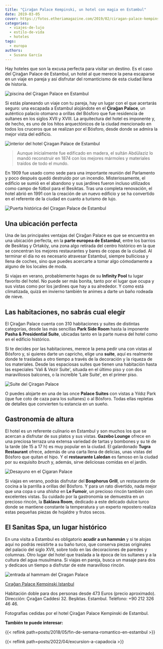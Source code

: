 ```yaml
---
title: "Çirağan Palace Kempinski, un hotel con magia en Estambul"
date: 2019-03-05
cover: https://fotos.etheriamagazine.com/2019/02/ciragan-palace-kempinski-istanbul-exterior.jpg
categories: 
  - viajes-de-lujo
  - estilo-de-vida
  - hoteles
tags: 
  - europa
authors: 
  - Susana García
---
```


Hay hoteles que son la excusa perfecta para visitar un destino. Es el caso del Çirağan 
Palace de Estambul, un hotel al que merece la pena escaparse en un viaje en pareja y así 
disfrutar del romanticismo de esta ciudad llena de historia. 

![piscina del Çiragan Palace en Estambul](https://fotos.etheriamagazine.com/2019/02/ciragan-palace-kempinski-istanbul-exterior.jpg "Vistas del Bósforo desde el Çirağan Palace.")

Si estás planeando un viaje con tu pareja, hay un lugar con el que acertarás seguro: una 
escapada a Estambul alojándote en el **Çirağan Palace**, un auténtico palacio otomano a 
orillas del Bósforo que fue residencia de sultanes en los siglos XVII y XVIII. La 
arquitectura del hotel es imponente y, de hecho, es uno de los hitos arquectónicos de la 
ciudad mencionado en todos los cruceros que se realizan por el Bósforo, desde donde se 
admira la mejor vista del edificio. 

![interior del hotel Çiragan Palace de Estambul](https://fotos.etheriamagazine.com/2019/02/Çiragan-Palace-Gate.jpg "Entrada de la zona del palacio del Çirağan Palace de Estambul.")

> Aunque inicialmente fue edificado en madera, el sultán Abdülaziz lo mandó reconstruir en 
> 1874 con los mejores mármoles y materiales traídos de todo el mundo. 

En 1909 fue usado como sede para una importante reunión del Parlamento y poco después 
quedó destruido por un incendio. Misteriosamente, el edificio se sumió en el abandono y 
sus jardines fueron incluso utilizados como campo de fútbol para el Besiktas. Tras una 
completa renovación, el hotel abrió en 1991 con la creación de un nuevo edificio y se ha 
convertido en el referente de la ciudad en cuanto a turismo de lujo. 

![Puerta histórica del Çiragan Palace de Estambul](https://fotos.etheriamagazine.com/2019/02/Ciragan-Palace-Kempinski-Istanbul-atardecer.jpg "Exterior del hotel, con una de las puertas del palacio.")

## Una ubicación perfecta

Una de las principales ventajas del Çirağan Palace es que se encuentra en una ubicación 
perfecta, en la **parte europea de Estambul**, entre los barrios de Besiktaş y Ortaköy, 
una zona algo retirada del centro histórico en la que se concentran los mejores 
restaurantes y bares de copas de la ciudad. Al terminar el día no es necesario atravesar 
Estambul, siempre bulliciosa y llena de coches, sino que puedes acercarte a tomar algo 
cómodamente a alguno de los locales de moda. 

Si viajas en verano, probablemente hagas de su **Infinity Pool** tu lugar favorito del 
hotel. No puede ser más bonita, tanto por el lugar que ocupa y sus vistas como por los 
jardines que hay a su alrededor. Y como está climatizada, quizá en invierno también te 
animes a darte un baño rodeada de nieve. 

## Las habitaciones, no sabrás cual elegir

El Çirağan Palace cuenta con 310 habitaciones y suites de distintas categorías, desde 
las más sencillas **Park Side Room** hasta la imponente **Pasha & Presidential Suite**, 
ubicadas tanto en la parte nueva del hotel como en el edificio histórico. 

Si te decides por las habitaciones, merece la pena pedir una con vistas al Bósforo y, si 
quieres darte un capricho, elige una **suite**, aquí es realmente donde te trasladas a 
otro tiempo a través de la decoración y la riqueza de los materiales. Desde las 
espaciosas suites que tienen una habitación hasta las especiales 'Vali & Vezir Suite', 
situada en el último piso y con dos maravillosos balcones, o la increíble 'Lale Suite', 
en el primer piso. 

![Suite del Çiragan Palace](https://fotos.etheriamagazine.com/2019/02/çiragan-palace-sultan-suite.jpg "Una de las habitaciones de la Sultan Suite.")

O puedes alojarte en una de las once **Palace Suites** con vistas a Yıldız Park (que fue 
coto de caza para los sultanes) o al Bósforo. Todas ellas repletas de detalles que 
convierten tu estancia en un sueño. 

## Gastronomía de altura

El hotel es un referente culinario en Estambul y son muchos los que se acercan a 
disfrutar de sus platos y sus vistas. **Gazebo Lounge** ofrece en una preciosa terraza 
una extensa variedad de tartas y bombones y su té de la tarde (de 15 a 17 h) es muy 
popular en la ciudad. El galardonado **Tugra Restaurant** ofrece, además de una carta 
llena de delicias, unas vistas del Bósforo que quitan el hipo. Y el **restaurante 
Laledan** es famoso en la ciudad por su exquisito _bruch_ y, además, sirve deliciosas 
comidas en el jardín. 

![Desayuno en el Çigaran Palace](https://fotos.etheriamagazine.com/2019/02/Çiragan-Palace-Laledan-Restaurant.jpg "Brunch en el Laledan Restaurant.")

Si viajas en verano, podrás disfrutar del **Bosphorus Grill**, un restaurante de cocina 
a la parrilla a orillas del Bósforo. Y para un rato divertido, nada mejor que una copa o 
una _shisha_ en **Le Fumoir**, un precioso rincón también con excelentes vistas. Su 
cuidado por la gastronomía se demuestra en un precioso rincón, la **Baklava Room**, 
dedicado a este delicado dulce turco donde se mantiene constante la temperatura y un 
experto repostero realiza estas pequeñas piezas de hojaldre y frutos secos. 

## El Sanitas Spa, un lugar histórico

En una visita a Estambul es obligatorio **acudir a un hammán** y si te alojas aquí no 
podrás resistirte a su baño turco, que conserva piezas originales del palacio del siglo 
XVII, sobre todo en las decoraciones de paredes y columnas. Otro lugar del hotel que 
traslada a la época de los sultanes y a la cultura del agua musulmana. Si viajas en 
pareja, busca un masaje para dos y dedicaos un tiempo a disfrutar de este maravilloso 
rincón. 

![entrada al hammam del Çiragan Palace](https://fotos.etheriamagazine.com/2019/02/Çiragan-Palace-Hamam.jpg "Hamman Sanitas Spa.")

[Çırağan Palace Kempinski 
Istanbul](https://www.kempinski.com/en/istanbul/ciragan-palace/) 

Habitación doble para dos personas desde 473 Euros (precio aproximado). Dirección: 
Çırağan Caddesi 32. Beşiktas. Estambul. Teléfono: +90 212 326 46 46. 

Fotografías cedidas por el hotel Çirağan Palace Kempinski de Estambul. 

**También te puede interesar:** 

{{< reflink path=posts/2018/05/fin-de-semana-romantico-en-estambul >}} 

{{< reflink path=posts/2022/04/excursion-a-capadocia >}}
